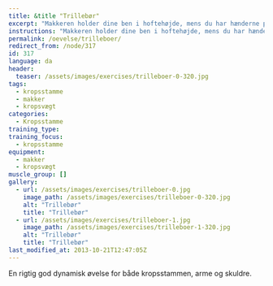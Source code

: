 ```yaml
---
title: &title "Trillebør"
excerpt: "Makkeren holder dine ben i hoftehøjde, mens du har hænderne på jorden og strakt krop. Du fungerer nu som en trillebør, som makkeren skubber fremad."
instructions: "Makkeren holder dine ben i hoftehøjde, mens du har hænderne på jorden og strakt krop. Du fungerer nu som en trillebør, som makkeren skubber fremad."
permalink: /oevelse/trilleboer/
redirect_from: /node/317
id: 317
language: da
header:
  teaser: /assets/images/exercises/trilleboer-0-320.jpg
tags:
  - kropsstamme
  - makker
  - kropsvægt
categories:
  - Kropsstamme
training_type: 
training_focus: 
  - kropsstamme
equipment:
  - makker
  - kropsvægt
muscle_group: []
gallery:
  - url: /assets/images/exercises/trilleboer-0.jpg
    image_path: /assets/images/exercises/trilleboer-0-320.jpg
    alt: "Trillebør"
    title: "Trillebør"
  - url: /assets/images/exercises/trilleboer-1.jpg
    image_path: /assets/images/exercises/trilleboer-1-320.jpg
    alt: "Trillebør"
    title: "Trillebør"
last_modified_at: 2013-10-21T12:47:05Z
---
```


En rigtig god dynamisk øvelse for både kropsstammen, arme og skuldre.

